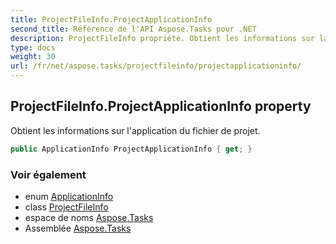 ```yaml
---
title: ProjectFileInfo.ProjectApplicationInfo
second_title: Référence de l'API Aspose.Tasks pour .NET
description: ProjectFileInfo propriété. Obtient les informations sur lapplication du fichier de projet.
type: docs
weight: 30
url: /fr/net/aspose.tasks/projectfileinfo/projectapplicationinfo/
---
```

## ProjectFileInfo.ProjectApplicationInfo property

Obtient les informations sur l'application du fichier de projet.

```csharp
public ApplicationInfo ProjectApplicationInfo { get; }
```

### Voir également

* enum [ApplicationInfo](../../applicationinfo/)
* class [ProjectFileInfo](../)
* espace de noms [Aspose.Tasks](../../projectfileinfo/)
* Assemblée [Aspose.Tasks](../../../)


